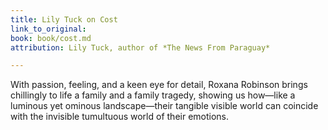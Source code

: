 ```yaml
---
title: Lily Tuck on Cost
link_to_original: 
book: book/cost.md
attribution: Lily Tuck, author of *The News From Paraguay*

---
```

With passion, feeling, and a keen eye for detail, Roxana Robinson brings chillingly to life a family and a family tragedy, showing us how—like a luminous yet ominous landscape—their tangible visible world can coincide with the invisible tumultuous world of their emotions.
